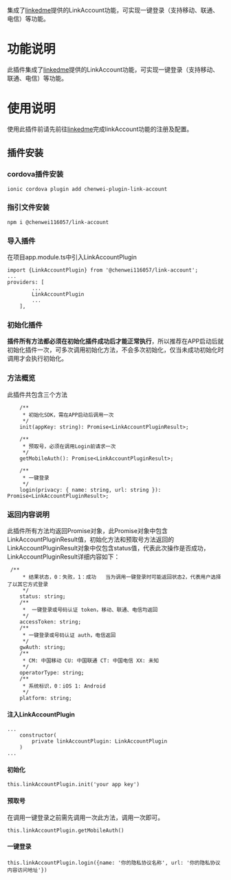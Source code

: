集成了[linkedme](https://www.linkedme.cc/)提供的LinkAccount功能，可实现一键登录（支持移动、联通、电信）等功能。

# 功能说明
此插件集成了[linkedme](https://www.linkedme.cc/)提供的LinkAccount功能，可实现一键登录（支持移动、联通、电信）等功能。
# 使用说明
使用此插件前请先前往[linkedme](https://dashboard.linkedme.cc)完成linkAccount功能的注册及配置。
## 插件安装
### cordova插件安装
```
ionic cordova plugin add chenwei-plugin-link-account 
```
### 指引文件安装
```
npm i @chenwei116057/link-account
```
### 导入插件
在项目app.module.ts中引入LinkAccountPlugin
```
import {LinkAccountPlugin} from '@chenwei116057/link-account';
...
providers: [
        ...
        LinkAccountPlugin
        ...
    ],
```
### 初始化插件
**插件所有方法都必须在初始化插件成功后才能正常执行**，所以推荐在APP启动后就初始化插件一次，可多次调用初始化方法，不会多次初始化，仅当未成功初始化时调用才会执行初始化。
### 方法概览
此插件共包含三个方法
```
    /**
     * 初始化SDK，需在APP启动后调用一次
     */
    init(appKey: string): Promise<LinkAccountPluginResult>;

    /**
     * 预取号，必须在调用Login前请求一次
     */
    getMobileAuth(): Promise<LinkAccountPluginResult>;

    /**
     * 一键登录
     */
    login(privacy: { name: string, url: string }): Promise<LinkAccountPluginResult>;
```
### 返回内容说明
此插件所有方法均返回Promise对象，此Promise对象中包含LinkAccountPluginResult值，初始化方法和预取号方法返回的LinkAccountPluginResult对象中仅包含status值，代表此次操作是否成功，LinkAccountPluginResult详细内容如下：
```
 /**
     * 结果状态，0：失败，1：成功   当为调用一键登录时可能返回状态2，代表用户选择了以其它方式登录
     */
    status: string;
    /**
     *  一键登录或号码认证 token，移动、联通、电信均返回
     */
    accessToken: string;
    /**
     * 一键登录或号码认证 auth，电信返回
     */
    gwAuth: string;
    /**
     * CM: 中国移动 CU: 中国联通 CT: 中国电信 XX: 未知
     */
    operatorType: string;
    /**
     * 系统标识，0：iOS 1: Android
     */
    platform: string;
```
#### 注入LinkAccountPlugin
```
...
    constructor(
        private linkAccountPlugin: LinkAccountPlugin
    )
...
```
#### 初始化
```
this.linkAccountPlugin.init('your app key')
```
#### 预取号
在调用一键登录之前需先调用一次此方法，调用一次即可。
```
this.linkAccountPlugin.getMobileAuth()
```
#### 一键登录
```
this.linkAccountPlugin.login({name: '你的隐私协议名称', url: '你的隐私协议内容访问地址'})
```
